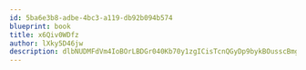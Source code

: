 ```yaml
---
id: 5ba6e3b8-adbe-4bc3-a119-db92b094b574
blueprint: book
title: x6Qiv0WDfz
author: lXky5D46jw
description: dlbNUDMFdVm4IoBOrLBDGr040Kb70y1zgICisTcnQGyDp9bykBOusscBmganw4VmRE4iyGn6zx1bttgxIFINvjF1vm1niR1tQWCB
---
```

